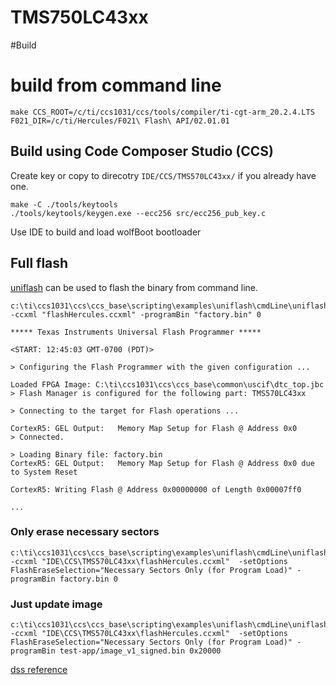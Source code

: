 # TMS750LC43xx

#Build

# build from command line

```
make CCS_ROOT=/c/ti/ccs1031/ccs/tools/compiler/ti-cgt-arm_20.2.4.LTS F021_DIR=/c/ti/Hercules/F021\ Flash\ API/02.01.01
```

## Build using Code Composer Studio (CCS)

Create key or copy to direcotry `IDE/CCS/TMS570LC43xx/` if you already have one.

```
make -C ./tools/keytools
./tools/keytools/keygen.exe --ecc256 src/ecc256_pub_key.c
```

Use IDE to build and load wolfBoot bootloader

## Full flash

[uniflash](https://www.ti.com/tool/UNIFLASH#downloads) can be used to flash the binary from command line.

```
c:\ti\ccs1031\ccs\ccs_base\scripting\examples\uniflash\cmdLine\uniflash.bat -ccxml "flashHercules.ccxml" -programBin "factory.bin" 0
```

```
***** Texas Instruments Universal Flash Programmer *****

<START: 12:45:03 GMT-0700 (PDT)>

> Configuring the Flash Programmer with the given configuration ...

Loaded FPGA Image: C:\ti\ccs1031\ccs\ccs_base\common\uscif\dtc_top.jbc
> Flash Manager is configured for the following part: TMS570LC43xx

> Connecting to the target for Flash operations ...

CortexR5: GEL Output:   Memory Map Setup for Flash @ Address 0x0
> Connected.

> Loading Binary file: factory.bin
CortexR5: GEL Output:   Memory Map Setup for Flash @ Address 0x0 due to System Reset

CortexR5: Writing Flash @ Address 0x00000000 of Length 0x00007ff0

...
```


### Only erase necessary sectors

```
c:\ti\ccs1031\ccs\ccs_base\scripting\examples\uniflash\cmdLine\uniflash.bat -ccxml "IDE\CCS\TMS570LC43xx\flashHercules.ccxml"  -setOptions FlashEraseSelection="Necessary Sectors Only (for Program Load)" -programBin factory.bin 0
```

### Just update image

```
c:\ti\ccs1031\ccs\ccs_base\scripting\examples\uniflash\cmdLine\uniflash.bat -ccxml "IDE\CCS\TMS570LC43xx\flashHercules.ccxml"  -setOptions FlashEraseSelection="Necessary Sectors Only (for Program Load)" -programBin test-app/image_v1_signed.bin 0x20000
```

[dss reference](http://software-dl.ti.com/ccs/esd/documents/users_guide/sdto_dss_handbook.html)

